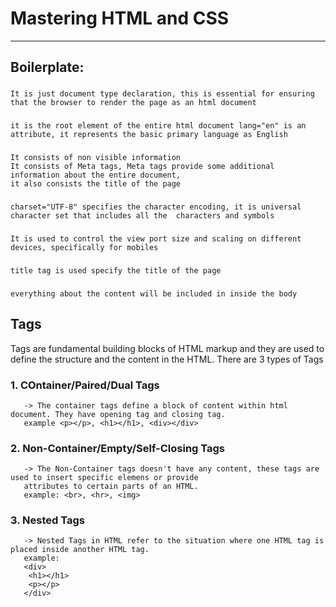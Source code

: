 # Mastering HTML and CSS

---
## Boilerplate:
### <!DOCTYPE html> 
    It is just document type declaration, this is essential for ensuring that the browser to render the page as an html document
### <html lang="en">
    it is the root element of the entire html document lang="en" is an attribute, it represents the basic primary language as English
### <head></head>
    It consists of non visible information
    It consists of Meta tags, Meta tags provide some additional information about the entire document,
    it also consists the title of the page 
### <meta charset="UTF-8"> 
    charset="UTF-8" specifies the character encoding, it is universal character set that includes all the  characters and symbols
### <meta name="viewport" content="width=device-width, initial-scale=1.0">
    It is used to control the view port size and scaling on different devices, specifically for mobiles
### <title>Document</title>
    title tag is used specify the title of the page
### <body></body>
    everything about the content will be included in inside the body
## Tags
   Tags are fundamental building blocks of HTML markup and they are used to define the structure and the content in the HTML.
   There are 3 types of Tags
### 1. COntainer/Paired/Dual Tags
       -> The container tags define a block of content within html document. They have opening tag and closing tag.
       example <p></p>, <h1></h1>, <div></div>
### 2. Non-Container/Empty/Self-Closing Tags
       -> The Non-Container tags doesn't have any content, these tags are used to insert specific elemens or provide 
       attributes to certain parts of an HTML.
       example: <br>, <hr>, <img>
### 3. Nested Tags
       -> Nested Tags in HTML refer to the situation where one HTML tag is placed inside another HTML tag.
       example: 
       <div>
        <h1></h1>
        <p></p>
       </div>